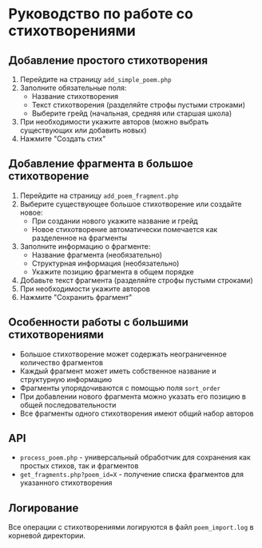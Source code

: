 # Руководство по работе со стихотворениями

## Добавление простого стихотворения

1. Перейдите на страницу `add_simple_poem.php`
2. Заполните обязательные поля:
   - Название стихотворения
   - Текст стихотворения (разделяйте строфы пустыми строками)
   - Выберите грейд (начальная, средняя или старшая школа)
3. При необходимости укажите авторов (можно выбрать существующих или добавить новых)
4. Нажмите "Создать стих"

## Добавление фрагмента в большое стихотворение

1. Перейдите на страницу `add_poem_fragment.php`
2. Выберите существующее большое стихотворение или создайте новое:
   - При создании нового укажите название и грейд
   - Новое стихотворение автоматически помечается как разделенное на фрагменты
3. Заполните информацию о фрагменте:
   - Название фрагмента (необязательно)
   - Структурная информация (необязательно)
   - Укажите позицию фрагмента в общем порядке
4. Добавьте текст фрагмента (разделяйте строфы пустыми строками)
5. При необходимости укажите авторов
6. Нажмите "Сохранить фрагмент"

## Особенности работы с большими стихотворениями

- Большое стихотворение может содержать неограниченное количество фрагментов
- Каждый фрагмент может иметь собственное название и структурную информацию
- Фрагменты упорядочиваются с помощью поля `sort_order`
- При добавлении нового фрагмента можно указать его позицию в общей последовательности
- Все фрагменты одного стихотворения имеют общий набор авторов

## API

- `process_poem.php` - универсальный обработчик для сохранения как простых стихов, так и фрагментов
- `get_fragments.php?poem_id=X` - получение списка фрагментов для указанного стихотворения

## Логирование

Все операции с стихотворениями логируются в файл `poem_import.log` в корневой директории.

